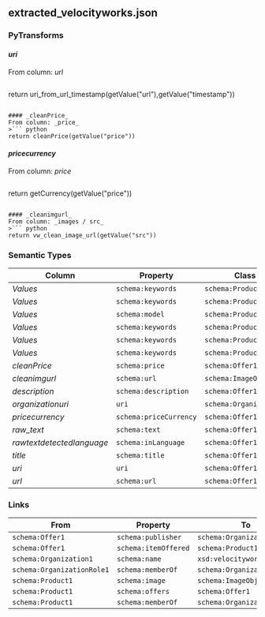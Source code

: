 ## extracted_velocityworks.json

### PyTransforms
#### _uri_
From column: _url_
>``` python
return uri_from_url_timestamp(getValue("url"),getValue("timestamp"))
```

#### _cleanPrice_
From column: _price_
>``` python
return cleanPrice(getValue("price"))
```

#### _pricecurrency_
From column: _price_
>``` python
return getCurrency(getValue("price"))
```

#### _cleanimgurl_
From column: _images / src_
>``` python
return vw_clean_image_url(getValue("src"))
```


### Semantic Types
| Column | Property | Class |
|  ----- | -------- | ----- |
| _Values_ | `schema:keywords` | `schema:Product1`|
| _Values_ | `schema:keywords` | `schema:Product1`|
| _Values_ | `schema:model` | `schema:Product1`|
| _Values_ | `schema:keywords` | `schema:Product1`|
| _Values_ | `schema:keywords` | `schema:Product1`|
| _Values_ | `schema:keywords` | `schema:Product1`|
| _cleanPrice_ | `schema:price` | `schema:Offer1`|
| _cleanimgurl_ | `schema:url` | `schema:ImageObject1`|
| _description_ | `schema:description` | `schema:Offer1`|
| _organizationuri_ | `uri` | `schema:Organization1`|
| _pricecurrency_ | `schema:priceCurrency` | `schema:Offer1`|
| _raw_text_ | `schema:text` | `schema:Offer1`|
| _rawtextdetectedlanguage_ | `schema:inLanguage` | `schema:Offer1`|
| _title_ | `schema:title` | `schema:Offer1`|
| _uri_ | `uri` | `schema:Offer1`|
| _url_ | `schema:url` | `schema:Offer1`|


### Links
| From | Property | To |
|  --- | -------- | ---|
| `schema:Offer1` | `schema:publisher` | `schema:Organization1`|
| `schema:Offer1` | `schema:itemOffered` | `schema:Product1`|
| `schema:Organization1` | `schema:name` | `xsd:velocityworks.net`|
| `schema:OrganizationRole1` | `schema:memberOf` | `schema:Organization1`|
| `schema:Product1` | `schema:image` | `schema:ImageObject1`|
| `schema:Product1` | `schema:offers` | `schema:Offer1`|
| `schema:Product1` | `schema:memberOf` | `schema:OrganizationRole1`|
